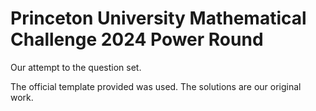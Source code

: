 # Princeton University Mathematical Challenge 2024 Power Round

Our attempt to the question set.

The official template provided was used. The solutions are our original work.
